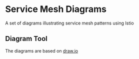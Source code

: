 # Service Mesh Diagrams
A set of diagrams illustrating service mesh patterns using Istio


## Diagram Tool

The diagrams are based on [draw.io](https://www.draw.io)
